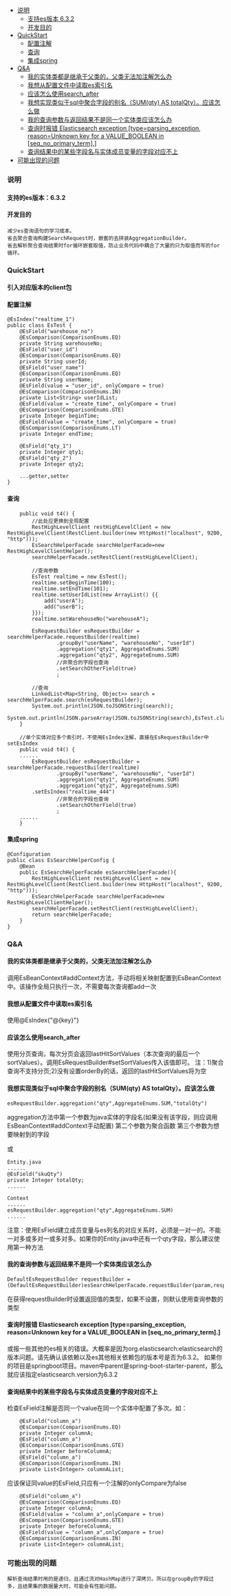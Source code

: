 * [说明](#说明)
  * [支持es版本 6\.3\.2](#支持es版本-632)
  * [开发目的](#开发目的)
* [QuickStart](#quickstart)
  * [配置注解](#配置注解)
  * [查询](#查询)
  * [集成spring](#集成spring)
* [Q&amp;A](#qa)
  * [我的实体类都是继承于父类的，父类无法加注解怎么办](#我的实体类都是继承于父类的父类无法加注解怎么办)
  * [我想从配置文件中读取es索引名](#我想从配置文件中读取es索引名)
  * [应该怎么使用search\_after](#应该怎么使用search_after)
  * [我想实现类似于sql中聚合字段的别名（SUM(qty) AS totalQty）。应该怎么做](#我想实现类似于sql中聚合字段的别名sumqty-as-totalqty应该怎么做)
  * [我的查询参数与返回结果不是同一个实体类应该怎么办](#我的查询参数与返回结果不是同一个实体类应该怎么办)
  * [查询时报错 Elasticsearch exception [type=parsing\_exception, reason=Unknown key for a VALUE\_BOOLEAN in [seq\_no\_primary\_term]\.]](#查询时报错-elasticsearch-exception-typeparsing_exception-reasonunknown-key-for-a-value_boolean-in-seq_no_primary_term)
  * [查询结果中的某些字段名与实体成员变量的字段对应不上](#查询结果中的某些字段名与实体成员变量的字段对应不上)
* [可能出现的问题](#可能出现的问题)

### 说明
#### 支持的es版本：6.3.2
#### 开发目的
	减少es查询语句的学习成本。
	省去聚合查询构建SearchRequest时，嵌套的去拼装AggregationBuilder。
	省去解析聚合查询结果时for循环嵌套取值，防止业务代码中耦合了大量的只为取值而写的for循环。
### QuickStart
#### 引入对应版本的client包
#### 配置注解
```
@EsIndex("realtime_1")
public class EsTest {
    @EsField("warehouse_no")
    @EsComparison(ComparisonEnums.EQ)
    private String warehouseNo;
    @EsField("user_id")
    @EsComparison(ComparisonEnums.EQ)
    private String userId;
    @EsField("user_name")
    @EsComparison(ComparisonEnums.EQ)
    private String userName;
    @EsField(value = "user_id", onlyCompare = true)
    @EsComparison(ComparisonEnums.IN)
    private List<String> userIdList;
    @EsField(value = "create_time", onlyCompare = true)
    @EsComparison(ComparisonEnums.GTE)
    private Integer beginTime;
    @EsField(value = "create_time", onlyCompare = true)
    @EsComparison(ComparisonEnums.LT)
    private Integer endTime;

    @EsField("qty_1")
    private Integer qty1;
    @EsField("qty_2")
    private Integer qty2;

	...getter,setter
}
```
#### 查询
```
    public void t4() {
        //此处应更换到全局配置
        RestHighLevelClient restHighLevelClient = new RestHighLevelClient(RestClient.builder(new HttpHost("localhost", 9200, "http")));
        EsSearchHelperFacade searchHelperFacade=new RestHighLevelClientHelper();
        searchHelperFacade.setRestClient(restHighLevelClient);

        //查询参数
        EsTest realtime = new EsTest();
        realtime.setBeginTime(100);
        realtime.setEndTime(101);
        realtime.setUserIdList(new ArrayList() {{
            add("userA");
            add("userB");
        }});
        realtime.setWarehouseNo("warehouseA");

        EsRequestBuilder esRequestBuilder = searchHelperFacade.requestBuilder(realtime)
                .groupBy("userName", "warehouseNo", "userId")
                .aggregation("qty1", AggregateEnums.SUM)
                .aggregation("qty2", AggregateEnums.SUM)
                //非聚合的字段也查询
                .setSearchOtherField(true)
                ;

        //查询
        LinkedList<Map<String, Object>> search = searchHelperFacade.search(esRequestBuilder);
        System.out.println(JSON.toJSONString(search));
        System.out.println(JSON.parseArray(JSON.toJSONString(search),EsTest.class));
    }
    
    //单个实体对应多个索引时，不使用EsIndex注解，直接在EsRequestBuilder中setEsIndex
    public void t4() {
	......
        EsRequestBuilder esRequestBuilder = searchHelperFacade.requestBuilder(realtime)
                .groupBy("userName", "warehouseNo", "userId")
                .aggregation("qty1", AggregateEnums.SUM)
                .aggregation("qty2", AggregateEnums.SUM)
		.setEsIndex("realtime_444")
                //非聚合的字段也查询
                .setSearchOtherField(true)
                ;
	......
    }
```
#### 集成spring
```
@Configuration
public class EsSearchHelperConfig {
    @Bean
    public EsSearchHelperFacade esSearchHelperFacade(){
        RestHighLevelClient restHighLevelClient = new RestHighLevelClient(RestClient.builder(new HttpHost("localhost", 9200, "http")));
        EsSearchHelperFacade searchHelperFacade=new RestHighLevelClientHelper();
        searchHelperFacade.setRestClient(restHighLevelClient);
        return searchHelperFacade;
    }
}
```
### Q&A
#### 我的实体类都是继承于父类的，父类无法加注解怎么办
调用EsBeanContext#addContext方法，手动将相关映射配置到EsBeanContext中。该操作全局只执行一次，不需要每次查询都add一次
#### 我想从配置文件中读取es索引名
使用@EsIndex{"@{key}"}
#### 应该怎么使用search_after
使用分页查询，每次分页会返回lastHitSortValues（本次查询的最后一个sortValues）。调用EsRequestBuilder#setSortValues传入该值即可。
注：1)聚合查询不支持分页;2)没有设置orderBy的话，返回的lastHitSortValues将为空
#### 我想实现类似于sql中聚合字段的别名（SUM(qty) AS totalQty）。应该怎么做
```
esRequestBuilder.aggregation("qty",AggregateEnums.SUM,"totalQty")
```
aggregation方法中第一个参数为java实体的字段名(如果没有该字段，则应调用EsBeanContext#addContext手动配置)
第二个参数为聚合函数
第三个参数为想要映射到的字段

或
```
Entity.java
......
@EsField("skuQty")
private Integer totalQty;
......

Context
......
esRequestBuilder.aggregation("qty",AggregateEnums.SUM)
......
```
注意：使用EsField建立成员变量与es列名的对应关系时，必须是一对一的。不能一对多或多对一或多对多。如果你的Entity.java中还有一个qty字段，那么建议使用第一种方法
#### 我的查询参数与返回结果不是同一个实体类应该怎么办
```
DefaultEsRequestBuilder requestBuilder = (DefaultEsRequestBuilder)esSearchHelperFacade.requestBuilder(param,responseClass);
```
在获得requestBuilder时设置返回值的类型，如果不设置，则默认使用查询参数的类型
#### 查询时报错 Elasticsearch exception [type=parsing_exception, reason=Unknown key for a VALUE_BOOLEAN in [seq_no_primary_term].]
或报一些其他的es相关的错误。大概率是因为org.elasticsearch:elasticsearch的版本问题。请先确认该依赖以及es其他相关依赖包的版本号是否为6.3.2。
如果你的项目是springboot项目。maven中parent是spring-boot-starter-parent，那么就应该指定elasticsearch.version为6.3.2
#### 查询结果中的某些字段名与实体成员变量的字段对应不上
检查EsField注解是否同一个value在同一个实体中配置了多次。如：
```
    @EsField("column_a")
    @EsComparison(ComparisonEnums.EQ)
    private Integer columnA;
    @EsField("column_a")
    @EsComparison(ComparisonEnums.GTE)
    private Integer beforeColumnA;
    @EsField("column_a")
    @EsComparison(ComparisonEnums.IN)
    private List<Integer> columnAList;
```
应该保证同value的EsField,只应有一个注解的onlyCompare为false
```
    @EsField("column_a")
    @EsComparison(ComparisonEnums.EQ)
    private Integer columnA;
    @EsField(value = "column_a",onlyCompare = true)
    @EsComparison(ComparisonEnums.GTE)
    private Integer beforeColumnA;
    @EsField(value = "column_a",onlyCompare = true)
    @EsComparison(ComparisonEnums.IN)
    private List<Integer> columnAList;
```
### 可能出现的问题
	解析查询结果时用的是递归，且通过流对HashMap进行了深拷贝。所以在groupBy的字段过多，且结果集的数据量大时，可能会有性能问题。
